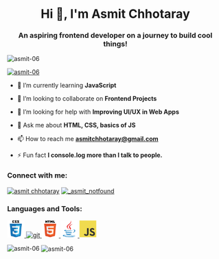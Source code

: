 <h1 align="center">Hi 👋, I'm Asmit Chhotaray</h1>
<h3 align="center">An aspiring frontend developer on a journey to build cool things!</h3>

<p align="left"> <img src="https://komarev.com/ghpvc/?username=asmit-06&label=Profile%20views&color=0e75b6&style=flat" alt="asmit-06" /> </p>

<p align="left"> <a href="https://github.com/ryo-ma/github-profile-trophy"><img src="https://github-profile-trophy.vercel.app/?username=asmit-06" alt="asmit-06" /></a> </p>

- 🌱 I’m currently learning **JavaScript**

- 👯 I’m looking to collaborate on **Frontend Projects**

- 🤝 I’m looking for help with **Improving UI/UX in Web Apps**

- 💬 Ask me about **HTML, CSS, basics of JS**

- 📫 How to reach me **asmitchhotaray@gmail.com**

- ⚡ Fun fact **I console.log more than I talk to people.**

<h3 align="left">Connect with me:</h3>
<p align="left">
<a href="https://linkedin.com/in/asmit chhotaray" target="blank"><img align="center" src="https://raw.githubusercontent.com/rahuldkjain/github-profile-readme-generator/master/src/images/icons/Social/linked-in-alt.svg" alt="asmit chhotaray" height="30" width="40" /></a>
<a href="https://instagram.com/_asmit_notfound" target="blank"><img align="center" src="https://raw.githubusercontent.com/rahuldkjain/github-profile-readme-generator/master/src/images/icons/Social/instagram.svg" alt="_asmit_notfound" height="30" width="40" /></a>
</p>

<h3 align="left">Languages and Tools:</h3>
<p align="left"> <a href="https://www.w3schools.com/css/" target="_blank" rel="noreferrer"> <img src="https://raw.githubusercontent.com/devicons/devicon/master/icons/css3/css3-original-wordmark.svg" alt="css3" width="40" height="40"/> </a> <a href="https://git-scm.com/" target="_blank" rel="noreferrer"> <img src="https://www.vectorlogo.zone/logos/git-scm/git-scm-icon.svg" alt="git" width="40" height="40"/> </a> <a href="https://www.w3.org/html/" target="_blank" rel="noreferrer"> <img src="https://raw.githubusercontent.com/devicons/devicon/master/icons/html5/html5-original-wordmark.svg" alt="html5" width="40" height="40"/> </a> <a href="https://www.java.com" target="_blank" rel="noreferrer"> <img src="https://raw.githubusercontent.com/devicons/devicon/master/icons/java/java-original.svg" alt="java" width="40" height="40"/> </a> <a href="https://developer.mozilla.org/en-US/docs/Web/JavaScript" target="_blank" rel="noreferrer"> <img src="https://raw.githubusercontent.com/devicons/devicon/master/icons/javascript/javascript-original.svg" alt="javascript" width="40" height="40"/> </a> </p>

<p><img align="left" src="https://github-readme-stats.vercel.app/api/top-langs?username=asmit-06&show_icons=true&locale=en&layout=compact" alt="asmit-06" /></p>

<p>&nbsp;<img align="center" src="https://github-readme-stats.vercel.app/api?username=asmit-06&show_icons=true&locale=en" alt="asmit-06" /></p>


